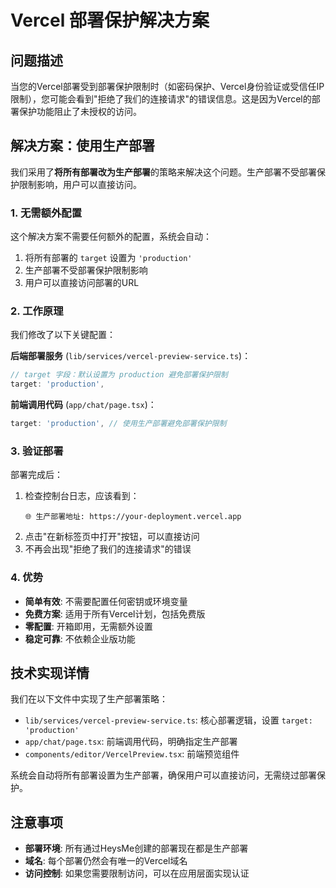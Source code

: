 # Vercel 部署保护解决方案

## 问题描述

当您的Vercel部署受到部署保护限制时（如密码保护、Vercel身份验证或受信任IP限制），您可能会看到"拒绝了我们的连接请求"的错误信息。这是因为Vercel的部署保护功能阻止了未授权的访问。

## 解决方案：使用生产部署

我们采用了**将所有部署改为生产部署**的策略来解决这个问题。生产部署不受部署保护限制影响，用户可以直接访问。

### 1. 无需额外配置

这个解决方案不需要任何额外的配置，系统会自动：

1. 将所有部署的 `target` 设置为 `'production'`
2. 生产部署不受部署保护限制影响
3. 用户可以直接访问部署的URL

### 2. 工作原理

我们修改了以下关键配置：

**后端部署服务** (`lib/services/vercel-preview-service.ts`)：
```typescript
// target 字段：默认设置为 production 避免部署保护限制
target: 'production',
```

**前端调用代码** (`app/chat/page.tsx`)：
```typescript
target: 'production', // 使用生产部署避免部署保护限制
```

### 3. 验证部署

部署完成后：

1. 检查控制台日志，应该看到：
   ```
   🌐 生产部署地址: https://your-deployment.vercel.app
   ```
2. 点击"在新标签页中打开"按钮，可以直接访问
3. 不再会出现"拒绝了我们的连接请求"的错误

### 4. 优势

- **简单有效**: 不需要配置任何密钥或环境变量
- **免费方案**: 适用于所有Vercel计划，包括免费版
- **零配置**: 开箱即用，无需额外设置
- **稳定可靠**: 不依赖企业版功能

## 技术实现详情

我们在以下文件中实现了生产部署策略：

- `lib/services/vercel-preview-service.ts`: 核心部署逻辑，设置 `target: 'production'`
- `app/chat/page.tsx`: 前端调用代码，明确指定生产部署
- `components/editor/VercelPreview.tsx`: 前端预览组件

系统会自动将所有部署设置为生产部署，确保用户可以直接访问，无需绕过部署保护。

## 注意事项

- **部署环境**: 所有通过HeysMe创建的部署现在都是生产部署
- **域名**: 每个部署仍然会有唯一的Vercel域名
- **访问控制**: 如果您需要限制访问，可以在应用层面实现认证
